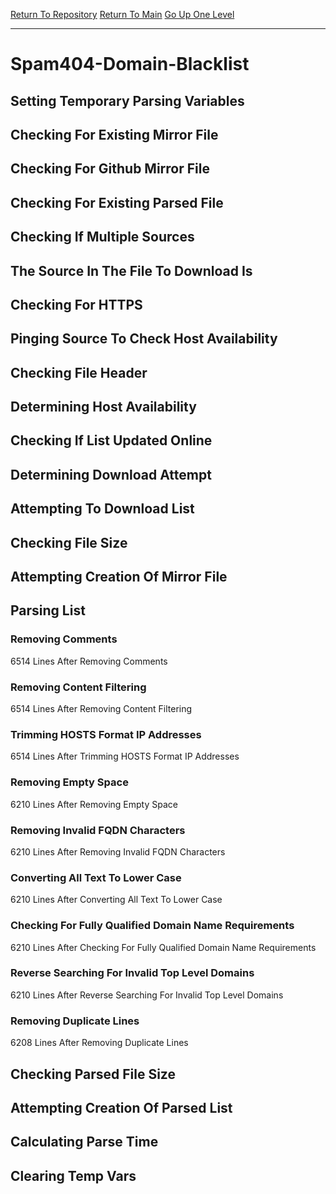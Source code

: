 [Return To Repository](https://github.com/deathbybandaid/piholeparser/)
[Return To Main](https://github.com/deathbybandaid/piholeparser/blob/master/RecentRunLogs/Mainlog.md)
[Go Up One Level](https://github.com/deathbybandaid/piholeparser/blob/master/RecentRunLogs/TopLevelScripts/30-Processing-Blacklists.md)
____________________________________
# Spam404-Domain-Blacklist
## Setting Temporary Parsing Variables
## Checking For Existing Mirror File
## Checking For Github Mirror File
## Checking For Existing Parsed File
## Checking If Multiple Sources
## The Source In The File To Download Is
## Checking For HTTPS
## Pinging Source To Check Host Availability
## Checking File Header
## Determining Host Availability
## Checking If List Updated Online
## Determining Download Attempt
## Attempting To Download List
## Checking File Size
## Attempting Creation Of Mirror File
## Parsing List
### Removing Comments
6514 Lines After Removing Comments
### Removing Content Filtering
6514 Lines After Removing Content Filtering
### Trimming HOSTS Format IP Addresses
6514 Lines After Trimming HOSTS Format IP Addresses
### Removing Empty Space
6210 Lines After Removing Empty Space
### Removing Invalid FQDN Characters
6210 Lines After Removing Invalid FQDN Characters
### Converting All Text To Lower Case
6210 Lines After Converting All Text To Lower Case
### Checking For Fully Qualified Domain Name Requirements
6210 Lines After Checking For Fully Qualified Domain Name Requirements
### Reverse Searching For Invalid Top Level Domains
6210 Lines After Reverse Searching For Invalid Top Level Domains
### Removing Duplicate Lines
6208 Lines After Removing Duplicate Lines
## Checking Parsed File Size
## Attempting Creation Of Parsed List
## Calculating Parse Time
## Clearing Temp Vars
